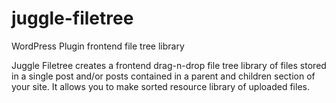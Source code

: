 # juggle-filetree
WordPress Plugin frontend file tree library

Juggle Filetree creates a frontend drag-n-drop file tree library of files stored in a single post and/or posts contained in a parent and children section of your site.
It allows you to make sorted resource library of uploaded files.
